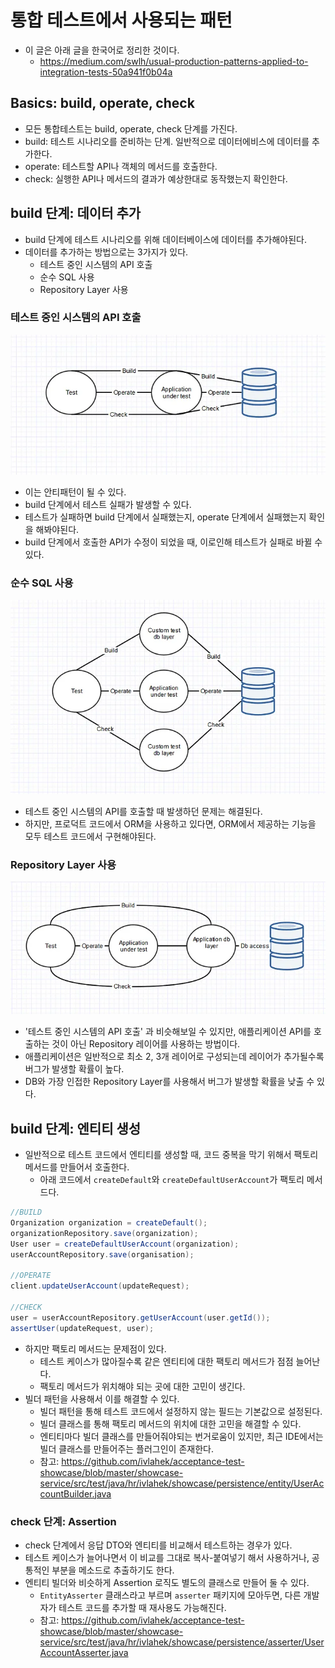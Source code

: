 # 통합 테스트에서 사용되는 패턴

- 이 글은 아래 글을 한국어로 정리한 것이다.
	- https://medium.com/swlh/usual-production-patterns-applied-to-integration-tests-50a941f0b04a

## Basics: build, operate, check

- 모든 통합테스트는 build, operate, check 단계를 가진다.
- build: 테스트 시나리오를 준비하는 단계. 일반적으로 데이터에비스에 데이터를 추가한다.
- operate: 테스트할 API나 객체의 메서드를 호출한다.
- check: 실행한 API나 메서드의 결과가 예상한대로 동작했는지 확인한다.

## build 단계: 데이터 추가

- build 단계에 테스트 시나리오를 위해 데이터베이스에 데이터를 추가해야된다.
- 데이터를 추가하는 방법으로는 3가지가 있다.
	- 테스트 중인 시스템의 API 호출
	- 순수 SQL 사용
	- Repository Layer 사용

### 테스트 중인 시스템의 API 호출

![](assets/Pasted%20image%2020230504140211.png)

- 이는 안티패턴이 될 수 있다.
- build 단계에서 테스트 실패가 발생할 수 있다.
- 테스트가 실패하면 build 단계에서 실패했는지, operate 단계에서 실패했는지 확인을 해봐야된다.
- build 단계에서 호출한 API가 수정이 되었을 때, 이로인해 테스트가 실패로 바뀔 수 있다.

### 순수 SQL 사용

![](assets/Pasted%20image%2020230504141047.png)

- 테스트 중인 시스템의 API를 호출할 때 발생하던 문제는 해결된다.
- 하지만, 프로덕트 코드에서 ORM을 사용하고 있다면, ORM에서 제공하는 기능을 모두 테스트 코드에서 구현해야된다.

### Repository Layer 사용

![](assets/Pasted%20image%2020230504141614.png)

- '테스트 중인 시스템의 API 호출' 과 비슷해보일 수 있지만, 애플리케이션 API를 호출하는 것이 아닌 Repository 레이어를 사용하는 방법이다.
- 애플리케이션은 일반적으로 최소 2, 3개 레이어로 구성되는데 레이어가 추가될수록 버그가 발생할 확률이 높다.
- DB와 가장 인접한 Repository Layer를 사용해서 버그가 발생할 확률을 낮출 수 있다.

## build 단계: 엔티티 생성

- 일반적으로 테스트 코드에서 엔티티를 생성할 때, 코드 중복을 막기 위해서 팩토리 메서드를 만들어서 호출한다.
	- 아래 코드에서 `createDefault`와 `createDefaultUserAccount`가 팩토리 메서드다.

```java
//BUILD  
Organization organization = createDefault();  
organizationRepository.save(organization);  
User user = createDefaultUserAccount(organization);  
userAccountRepository.save(organisation);

//OPERATE  
client.updateUserAccount(updateRequest);

//CHECK  
user = userAccountRepository.getUserAccount(user.getId());  
assertUser(updateRequest, user);
```

- 하지만 팩토리 메서드는 문제점이 있다.
	- 테스트 케이스가 많아질수록 같은 엔티티에 대한 팩토리 메서드가 점점 늘어난다.
	- 팩토리 메서드가 위치해야 되는 곳에 대한 고민이 생긴다.
- 빌더 패턴을 사용해서 이를 해결할 수 있다.
	- 빌더 패턴을 통해 테스트 코드에서 설정하지 않는 필드는 기본값으로 설정된다.
	- 빌더 클래스를 통해 팩토리 메서드의 위치에 대한 고민을 해결할 수 있다.
	- 엔티티마다 빌더 클래스를 만들어줘야되는 번거로움이 있지만, 최근 IDE에서는 빌더 클래스를 만들어주는 플러그인이 존재한다.
	- 참고: https://github.com/ivlahek/acceptance-test-showcase/blob/master/showcase-service/src/test/java/hr/ivlahek/showcase/persistence/entity/UserAccountBuilder.java

### check 단계: Assertion

- check 단계에서 응답 DTO와 엔티티를 비교해서 테스트하는 경우가 있다.
- 테스트 케이스가 늘어나면서 이 비교를 그대로 복사-붙여넣기 해서 사용하거나, 공통적인 부분을 메소드로 추출하기도 한다.
- 엔티티 빌더와 비슷하게 Assertion 로직도 별도의 클래스로 만들어 둘 수 있다.
	- `EntityAsserter` 클래스라고 부르며 `asserter` 패키지에 모아두면, 다른 개발자가 테스트 코드를 추가할 때 재사용도 가능해진다.
	- 참고: https://github.com/ivlahek/acceptance-test-showcase/blob/master/showcase-service/src/test/java/hr/ivlahek/showcase/persistence/asserter/UserAccountAsserter.java